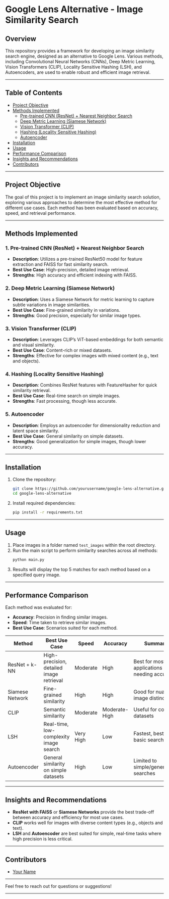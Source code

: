 
# **Google Lens Alternative - Image Similarity Search**

## **Overview**

This repository provides a framework for developing an image similarity search engine, designed as an alternative to Google Lens. Various methods, including Convolutional Neural Networks (CNNs), Deep Metric Learning, Vision Transformers (CLIP), Locality Sensitive Hashing (LSH), and Autoencoders, are used to enable robust and efficient image retrieval.

---

## **Table of Contents**

- [Project Objective](#project-objective)
- [Methods Implemented](#methods-implemented)
  - [Pre-trained CNN (ResNet) + Nearest Neighbor Search](#pre-trained-cnn-resnet--nearest-neighbor-search)
  - [Deep Metric Learning (Siamese Network)](#deep-metric-learning-siamese-network)
  - [Vision Transformer (CLIP)](#vision-transformer-clip)
  - [Hashing (Locality Sensitive Hashing)](#hashing-locality-sensitive-hashing)
  - [Autoencoder](#autoencoder)
- [Installation](#installation)
- [Usage](#usage)
- [Performance Comparison](#performance-comparison)
- [Insights and Recommendations](#insights-and-recommendations)
- [Contributors](#contributors)

---

## **Project Objective**

The goal of this project is to implement an image similarity search solution, exploring various approaches to determine the most effective method for different use cases. Each method has been evaluated based on accuracy, speed, and retrieval performance.

---

## **Methods Implemented**

### **1. Pre-trained CNN (ResNet) + Nearest Neighbor Search**
- **Description**: Utilizes a pre-trained ResNet50 model for feature extraction and FAISS for fast similarity search.
- **Best Use Case**: High-precision, detailed image retrieval.
- **Strengths**: High accuracy and efficient indexing with FAISS.

### **2. Deep Metric Learning (Siamese Network)**
- **Description**: Uses a Siamese Network for metric learning to capture subtle variations in image similarities.
- **Best Use Case**: Fine-grained similarity in variations.
- **Strengths**: Good precision, especially for similar image types.

### **3. Vision Transformer (CLIP)**
- **Description**: Leverages CLIP’s ViT-based embeddings for both semantic and visual similarity.
- **Best Use Case**: Content-rich or mixed datasets.
- **Strengths**: Effective for complex images with mixed content (e.g., text and objects).

### **4. Hashing (Locality Sensitive Hashing)**
- **Description**: Combines ResNet features with FeatureHasher for quick similarity retrieval.
- **Best Use Case**: Real-time search on simple images.
- **Strengths**: Fast processing, though less accurate.

### **5. Autoencoder**
- **Description**: Employs an autoencoder for dimensionality reduction and latent space similarity.
- **Best Use Case**: General similarity on simple datasets.
- **Strengths**: Good generalization for simple images, though lower accuracy.

---

## **Installation**

1. Clone the repository:
   ```bash
   git clone https://github.com/yourusername/google-lens-alternative.git
   cd google-lens-alternative
   ```

2. Install required dependencies:
   ```bash
   pip install -r requirements.txt
   ```

---

## **Usage**

1. Place images in a folder named `test_images` within the root directory.
2. Run the main script to perform similarity searches across all methods:
   ```bash
   python main.py
   ```
3. Results will display the top 5 matches for each method based on a specified query image.

---

## **Performance Comparison**

Each method was evaluated for:
- **Accuracy**: Precision in finding similar images.
- **Speed**: Time taken to retrieve similar images.
- **Best Use Case**: Scenarios suited for each method.

| Method              | Best Use Case                                | Speed     | Accuracy | Summary                                |
|---------------------|----------------------------------------------|-----------|----------|----------------------------------------|
| ResNet + k-NN       | High-precision, detailed image retrieval     | Moderate  | High     | Best for most applications needing accuracy |
| Siamese Network     | Fine-grained similarity                      | High      | High     | Good for nuanced image distinctions   |
| CLIP                | Semantic similarity                          | Moderate  | Moderate-High | Useful for complex datasets           |
| LSH                 | Real-time, low-complexity image search       | Very High | Low      | Fastest, best for basic searches      |
| Autoencoder         | General similarity on simple datasets        | High      | Low      | Limited to simple/generalized searches |

---

## **Insights and Recommendations**

- **ResNet with FAISS** or **Siamese Networks** provide the best trade-off between accuracy and efficiency for most use cases.
- **CLIP** works well for images with diverse content types (e.g., objects and text).
- **LSH** and **Autoencoder** are best suited for simple, real-time tasks where high precision is less critical.

---

## **Contributors**

- [Your Name](https://github.com/yourusername)

---

Feel free to reach out for questions or suggestions!

---
